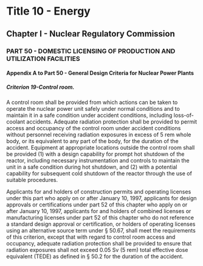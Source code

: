 
# Title 10 - Energy
## Chapter I - Nuclear Regulatory Commission
### PART 50 - DOMESTIC LICENSING OF PRODUCTION AND UTILIZATION FACILITIES
#### Appendix A to Part 50 - General Design Criteria for Nuclear Power Plants
##### Criterion 19-Control room.

A control room shall be provided from which actions can be taken to operate the nuclear power unit safely under normal conditions and to maintain it in a safe condition under accident conditions, including loss-of-coolant accidents. Adequate radiation protection shall be provided to permit access and occupancy of the control room under accident conditions without personnel receiving radiation exposures in excess of 5 rem whole body, or its equivalent to any part of the body, for the duration of the accident. Equipment at appropriate locations outside the control room shall be provided (1) with a design capability for prompt hot shutdown of the reactor, including necessary instrumentation and controls to maintain the unit in a safe condition during hot shutdown, and (2) with a potential capability for subsequent cold shutdown of the reactor through the use of suitable procedures.

Applicants for and holders of construction permits and operating licenses under this part who apply on or after January 10, 1997, applicants for design approvals or certifications under part 52 of this chapter who apply on or after January 10, 1997, applicants for and holders of combined licenses or manufacturing licenses under part 52 of this chapter who do not reference a standard design approval or certification, or holders of operating licenses using an alternative source term under § 50.67, shall meet the requirements of this criterion, except that with regard to control room access and occupancy, adequate radiation protection shall be provided to ensure that radiation exposures shall not exceed 0.05 Sv (5 rem) total effective dose equivalent (TEDE) as defined in § 50.2 for the duration of the accident.
